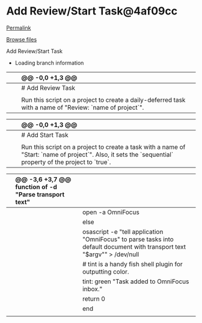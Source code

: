 # Add Review/Start Task@4af09cc

[Permalink](add-review-start-task-4af09cc.md)

[Browse files](https://github.com/brandonpittman/OmniFocus/tree/4af09ccc344c60b4c3395548b03c925cf7fd4ead)

 Add Review/Start Task

* Loading branch information

|  |  | @@ -0,0 +1,3 @@ |
| :--- | :--- | :--- |
|  |  |  \# Add Review Task |
|  |  |  |
|  |  |  Run this script on a project to create a daily-deferred task with a name of "Review: \`name of project\`". |

|  |  | @@ -0,0 +1,3 @@ |
| :--- | :--- | :--- |
|  |  |  \# Add Start Task |
|  |  |  |
|  |  |  Run this script on a project to create a task with a name of "Start: \`name of project\`". Also, it sets the \`sequential\` property of the project to \`true\`. |

|  | @@ -3,6 +3,7 @@ function of -d "Parse transport text" |  |
| :--- | :--- | :--- |
|  |  |  open -a OmniFocus |
|  |  |  else |
|  |  |  osascript -e "tell application \"OmniFocus\" to parse tasks into default document with transport text \"$argv\"" &gt; /dev/null |
|  |  |  \# tint is a handy fish shell plugin for outputting color. |
|  |  |  tint: green "Task added to OmniFocus inbox." |
|  |  |  return 0 |
|  |  |  end |
|  |  |  |

